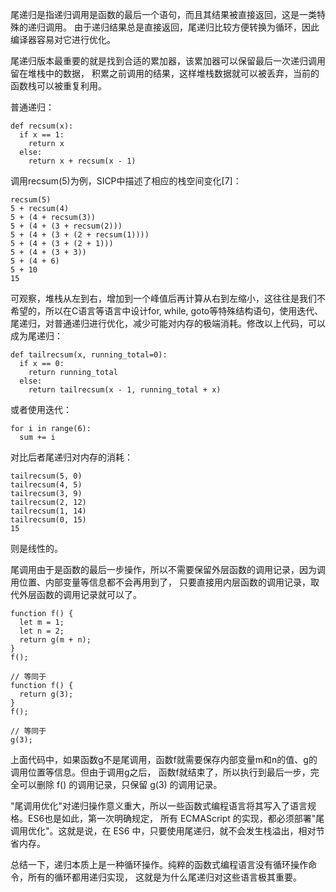 
尾递归是指递归调用是函数的最后一个语句，而且其结果被直接返回，这是一类特殊的递归调用。
由于递归结果总是直接返回，尾递归比较方便转换为循环，因此编译器容易对它进行优化。

尾递归版本最重要的就是找到合适的累加器，该累加器可以保留最后一次递归调用留在堆栈中的数据，
积累之前调用的结果，这样堆栈数据就可以被丢弃，当前的函数栈可以被重复利用。 

普通递归：

    def recsum(x):
      if x == 1:
        return x
      else:
        return x + recsum(x - 1)

调用recsum(5)为例，SICP中描述了相应的栈空间变化[7]：

    recsum(5)
    5 + recsum(4)
    5 + (4 + recsum(3))
    5 + (4 + (3 + recsum(2)))
    5 + (4 + (3 + (2 + recsum(1))))
    5 + (4 + (3 + (2 + 1)))
    5 + (4 + (3 + 3))
    5 + (4 + 6)
    5 + 10
    15

可观察，堆栈从左到右，增加到一个峰值后再计算从右到左缩小，这往往是我们不希望的，所以在C语言等语言中设计for, while, goto等特殊结构语句，使用迭代、尾递归，对普通递归进行优化，减少可能对内存的极端消耗。修改以上代码，可以成为尾递归：

    def tailrecsum(x, running_total=0):
      if x == 0:
        return running_total
      else:
        return tailrecsum(x - 1, running_total + x)

或者使用迭代：

    for i in range(6):
      sum += i

对比后者尾递归对内存的消耗：

    tailrecsum(5, 0) 
    tailrecsum(4, 5) 
    tailrecsum(3, 9)
    tailrecsum(2, 12) 
    tailrecsum(1, 14) 
    tailrecsum(0, 15) 
    15

则是线性的。


尾调用由于是函数的最后一步操作，所以不需要保留外层函数的调用记录，因为调用位置、内部变量等信息都不会再用到了，
只要直接用内层函数的调用记录，取代外层函数的调用记录就可以了。

    function f() {
      let m = 1;
      let n = 2;
      return g(m + n);
    }
    f();
    
    // 等同于
    function f() {
      return g(3);
    }
    f();
    
    // 等同于
    g(3);
    

上面代码中，如果函数g不是尾调用，函数f就需要保存内部变量m和n的值、g的调用位置等信息。但由于调用g之后，
函数f就结束了，所以执行到最后一步，完全可以删除 f() 的调用记录，只保留 g(3) 的调用记录。

"尾调用优化"对递归操作意义重大，所以一些函数式编程语言将其写入了语言规格。ES6也是如此，第一次明确规定，
所有 ECMAScript 的实现，都必须部署"尾调用优化"。这就是说，在 ES6 中，只要使用尾递归，就不会发生栈溢出，相对节省内存。

总结一下，递归本质上是一种循环操作。纯粹的函数式编程语言没有循环操作命令，所有的循环都用递归实现，
这就是为什么尾递归对这些语言极其重要。



